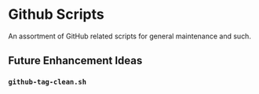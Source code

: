 # Github Scripts

An assortment of GitHub related scripts for general maintenance and such.


## Future Enhancement Ideas
### `github-tag-clean.sh`